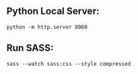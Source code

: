 
Python Local Server:
------------
` python -m http.server 8060 `

Run SASS:
------------
` sass --watch sass:css --style compressed `